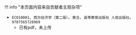 !!! info "本页面内容来自贡献者主观杂项"

- `ECO10001`、`西方经济学（第二版）`、`黄旦`、`高等教育出版社 人民出版社`、`9787565728969`
    - 已有pdf，未上传
